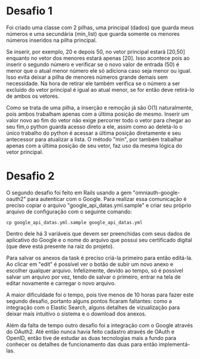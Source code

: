 # Desafio 1
Foi criado uma classe com 2 pilhas, uma principal (dados) que guarda meus números e uma secundária (min_list) que guarda somente os menores números inseridos na pilha principal.

Se inserir, por exemplo, 20 e depois 50, no vetor principal estará [20,50] enquanto no vetor dos menores estará apenas [20]. Isso acontece pois ao inserir o segundo número e verificar se o novo valor de entrada (50) é menor que o atual menor número ele só adiciona caso seja menor ou igual. Isso evita deixar a pilha de menores números grande demais sem necessidade. Na hora de retirar ele também verifica se o número a ser excluído do vetor principal é igual ao atual menor, se for então deve retirá-lo de ambos os vetores.

Como se trata de uma pilha, a inserção e remoção já são O(1) naturalmente, pois ambos trabalham apenas com a última posição de mesmo. Inserir um valor novo ao fim do vetor não exige percorrer todo o vetor para chegar ao seu fim,o python guarda acesso direto a ele, assim como ao deletá-lo o único trabalho do python é acessar a última posição diretamente e seu antecessor para atualizar a lista. O método "min", por também trabalhar apenas com a última posição de seu vetor, faz uso da mesma lógica do vetor principal.

# Desafio 2 
O segundo desafio foi feito em Rails usando a gem "omniauth-google-oauth2" para autenticar com o Google. Para realizar essa comunicação é preciso copiar o arquivo "google_api_datas.yml.sample" e criar seu próprio arquivo de configuração com o seguinte comando:

```
cp google_api_datas.yml.sample google_api_datas.yml
```

Dentro dele há 3 variáveis que devem ser preenchidas com seus dados de aplicativo do Google e o nome do arquivo que possui seu certificado digital (que deve está presente na raiz do projeto).

Para salvar os anexos da task é preciso criá-la primeiro para então editá-la. Ao clicar em "edit" é possível ver o botão de subir um novo anexo e escolher qualquer arquivo. Infelizmente, devido ao tempo, só é possível salvar um arquivo por vez, tendo de salvar o primeiro, entrar na tela de editar novamente e carregar o novo arquivo.

A maior dificuldade foi o tempo, pois tive menos de 10 horas para fazer este segundo desafio, portanto alguns pontos ficaram faltantes: como a integração com o Elastic Search, alguns detalhes de vizualização para deixar mais intuitivo o sistema e o download dos anexos.

Além da falta de tempo outro desafio foi a integração com o Google através do OAuth2. Até então nunca havia feito cadastro através de OAuth e OpenID, então tive de estudar as duas tecnologias mais a fundo para conhecer os detalhes de funcionamento das duas para então implementá-las.
